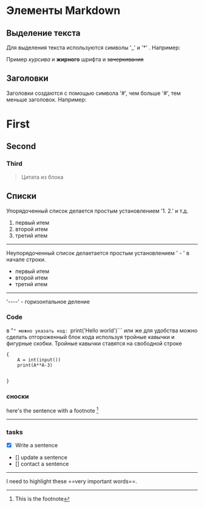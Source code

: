 # Элементы Markdown
## Выделение текста

Для выделения текста используются символы '_' и '*' . Например:

Пример _курсива_ и **жирного** шрифта и ~~зачеркивания~~

## Заголовки
Заголовки создаются с помощью символа '#', чем больше '#', тем меньше заголовок. Например:
# First
## Second
### Third

> Цитата из блока
## Списки
Упорядоченный список делается простым установлением '1. 2.' и т.д.
1. первый итем
2. второй итем
3. третий итем
----
Неупорядоченный список делаетается простым установлением ' - ' в начале строки.
- первый итем
- второй итем
- третий итем

----

'----' - горизонтальное деление
### Code
в "```" можно указать код:
```print('Hello world')```
или же для удобства можно сделать отгороженный блок кода используя тройные кавычки и фигурные скобки. Тройные кавычки ставятся на свободной строке
```
{
    A = int(input())
    print(A**A-3)


}
```
### сноски

here's the sentence with a footnote [^1]

[^1]: This is the footnote
----
### tasks
- [x] Write a sentence
- [] update a sentence
- [] contact a sentence
----
I need to highlight these ==very important words==.

